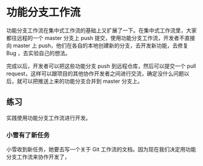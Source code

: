 # 功能分支工作流

功能分支工作流在集中式工作流的基础上又扩展了一下。在集中式工作流里，大家都往远程的一个 master 分支上 push 提交，使用功能分支工作流，开发者不直接向 master 上 push，他们在各自的本地创建新的分支，去开发新功能，去修复 Bug ，去实验自己的想法。

完成以后，开发者可以把这些功能分支 push 到远程仓库，然后可以提交一个 pull request，这样可以跟项目的其他协作开发者之间进行交流，确定没什么问题以后，就可以把推送上来的功能分支合并到 master 分支上。

## 练习

实践使用功能分支工作流进行开发。

### 小雪有了新任务

小雪收到新任务，她要去写一个关于 Git 工作流的文档。因为现在我们决定用功能分支工作流来协作开发了，




